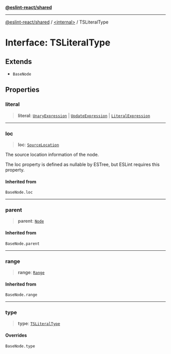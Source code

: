 [**@eslint-react/shared**](../../README.md)

***

[@eslint-react/shared](../../README.md) / [\<internal\>](../README.md) / TSLiteralType

# Interface: TSLiteralType

## Extends

- `BaseNode`

## Properties

### literal

> **literal**: [`UnaryExpression`](UnaryExpression.md) \| [`UpdateExpression`](UpdateExpression.md) \| [`LiteralExpression`](../type-aliases/LiteralExpression.md)

***

### loc

> **loc**: [`SourceLocation`](SourceLocation.md)

The source location information of the node.

The loc property is defined as nullable by ESTree, but ESLint requires this property.

#### Inherited from

`BaseNode.loc`

***

### parent

> **parent**: [`Node`](../type-aliases/Node.md)

#### Inherited from

`BaseNode.parent`

***

### range

> **range**: [`Range`](../type-aliases/Range.md)

#### Inherited from

`BaseNode.range`

***

### type

> **type**: [`TSLiteralType`](../README.md#tsliteraltype)

#### Overrides

`BaseNode.type`
